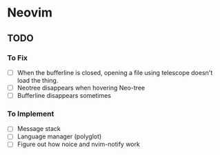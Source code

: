 # Neovim

## TODO

### To Fix

- [ ] When the bufferline is closed, opening a file using telescope doesn't load the thing.
- [ ] Neotree disappears when hovering Neo-tree
- [ ] Bufferline disappears sometimes

### To Implement

- [ ] Message stack
- [ ] Language manager (polyglot)
- [ ] Figure out how noice and nvim-notify work
